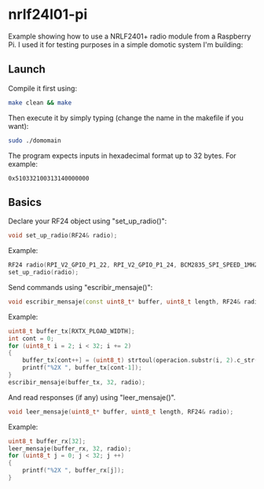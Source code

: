# nrlf24l01-pi

Example showing how to use a NRLF2401+ radio module from a Raspberry Pi. I used it for testing purposes in a simple domotic system I'm building:

## Launch

Compile it first using:

```bash
make clean && make
```

Then execute it by simply typing (change the name in the makefile if you want):

```bash
sudo ./domomain
```

The program expects inputs in hexadecimal format up to 32 bytes. For example:

```
0x510332100313140000000
```

## Basics

Declare your RF24 object using "set_up_radio()":

```cpp
void set_up_radio(RF24& radio);
```

Example:
```cpp
RF24 radio(RPI_V2_GPIO_P1_22, RPI_V2_GPIO_P1_24, BCM2835_SPI_SPEED_1MHZ); 
set_up_radio(radio);
```

Send commands using "escribir_mensaje()":

```cpp
void escribir_mensaje(const uint8_t* buffer, uint8_t length, RF24& radio) ;
```

Example:

```cpp
uint8_t buffer_tx[RXTX_PLOAD_WIDTH];
int cont = 0;
for (uint8_t i = 2; i < 32; i += 2) 
{
    buffer_tx[cont++] = (uint8_t) strtoul(operacion.substr(i, 2).c_str(), NULL, 16);
    printf("%2X ", buffer_tx[cont-1]);
}
escribir_mensaje(buffer_tx, 32, radio);
```

And read responses (if any) using "leer_mensaje()".
```cpp
void leer_mensaje(uint8_t* buffer, uint8_t length, RF24& radio);
```

Example:

```cpp
uint8_t buffer_rx[32];
leer_mensaje(buffer_rx, 32, radio);
for (uint8_t j = 0; j < 32; j ++) 
{
    printf("%2X ", buffer_rx[j]);
}
```
